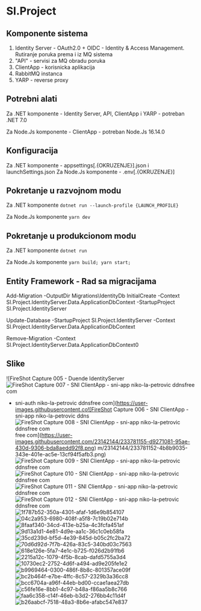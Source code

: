 # SI.Project

## Komponente sistema

1. Identity Server - OAuth2.0 + OIDC - Identity & Access Management. Rutiranje poruka prema i iz MQ sistema
2. "API" - servisi za MQ obradu poruka
3. ClientApp - korisnicka aplikacija
4. RabbitMQ instanca
5. YARP - reverse proxy

## Potrebni alati

Za .NET komponente - Identity Server, API, ClientApp i YARP - potreban .NET 7.0

Za Node.Js komponente - ClientApp - potreban Node.Js 16.14.0

## Konfiguracija

Za .NET komponente - appsettings[.{OKRUZENJE}].json i launchSettings.json
Za Node.Js komponente - .env[.{OKRUZENJE}]

## Pokretanje u razvojnom modu

Za .NET komponente
`dotnet run --launch-profile {LAUNCH_PROFILE}`

Za Node.Js komponente
`yarn dev`

## Pokretanje u produkcionom modu

Za .NET komponente
`dotnet run`

Za Node.Js komponente
`yarn build; yarn start;`

## Entity Framework - Rad sa migracijama

Add-Migration -OutputDir Migrations\IdentityDb InitialCreate -Context SI.Project.IdentityServer.Data.ApplicationDbContext -StartupProject SI.Project.IdentityServer

Update-Database -StartupProject SI.Project.IdentityServer -Context SI.Project.IdentityServer.Data.ApplicationDbContext

Remove-Migration -Context SI.Project.IdentityServer.Data.ApplicationDbContext0

## Slike


![FireShot Capture 005 - Duende IdentityServer ![FireShot Capture 007 - SNI ClientApp - sni-app niko-la-petrovic ddnsfree com](https://user-images.githubusercontent.com/23142144/233781158-785604be-4614-4df9-9239-28cd2f3b5cba.png)
- sni-auth niko-la-petrovic ddnsfree com](https://user-images.githubusercontent.co![FireShot Capture 006 - SNI ClientApp - sni-app niko-la-petrovic ddns![FireShot Capture 008 - SNI ClientApp - sni-app niko-la-petrovic ddnsfree com](https://user-images.githubusercontent.com/23142144/233781164-2ba7b367-6550-4d47-abc4-21990f23de7a.png)
free com](https://user-images.githubusercontent.com/23142144/233781155-d9271081-95ae-430d-9306-bda8aedd92f8.png)
m/23142144/233781152-4b8b9035-343e-401e-ac5e-13cf94f5afb3.png)
![FireShot Capture 009 - SNI ClientApp - sni-app niko-la-petrovic ddnsfree com](https://user-images.githubusercontent.com/23142144/233781166-a1fbe2f0-0981-4617-ab06-1c5c019e8b5c.png)
![FireShot Capture 010 - SNI ClientApp - sni-app niko-la-petrovic ddnsfree com](https://user-images.githubusercontent.com/23142144/233781167-53a0baae-84b9-4d93-b2ec-682a34a46cad.png)
![FireShot Capture 011 - SNI ClientApp - sni-app niko-la-petrovic ddnsfree com](https://user-images.githubusercontent.com/23142144/233781171-c8789c69-6e6f-4a6f-b922-5e2cc26ea7ef.png)
![FireShot Capture 012 - SNI ClientApp - sni-app niko-la-petrovic ddnsfree com](https://user-images.githubusercontent.com/23142144/233781177-21065fb0-30e6-4c0a-b8e3-f0c6e731dd4c.png)
![1f787b52-350a-4301-afaf-1d6e9b854107](https://user-images.githubusercontent.com/23142144/233781182-380cc4e8-f730-4129-8f66-d050b8e81f37.png)
![04c2a953-6980-408f-a5f8-7c19b02e714b](https://user-images.githubusercontent.com/23142144/233781197-db9c67ec-2c6d-41d6-8730-598cdffca3ff.png)
![8faaf340-34cd-413e-b25a-4c3fcfa451af](https://user-images.githubusercontent.com/23142144/233781199-a263f96d-b284-473a-a5f3-61b71a90911f.png)
![9d13a1d1-4e81-4d9e-aa1c-36c1c0eb58fa](https://user-images.githubusercontent.com/23142144/233781201-e807af74-26bb-4e7a-913d-09bca812f1a4.png)
![35cd239d-bf5d-4e39-845d-b05c2fc2ba72](https://user-images.githubusercontent.com/23142144/233781203-2b8d346e-ee42-4bec-a232-9bdde320dbd9.png)
![70d6d92d-7f7b-426a-83c5-340bd03c7563](https://user-images.githubusercontent.com/23142144/233781205-ef6b445c-5b1f-4058-98d9-4d535ec44370.png)
![618e126e-5fa7-4e1c-b725-f026d2b91fb6](https://user-images.githubusercontent.com/23142144/233781208-29a6128d-59c6-4f1d-a511-25faf52c6a63.png)
![2215a12c-1079-4f5b-8cab-dafd5755a3d4](https://user-images.githubusercontent.com/23142144/233781210-99d866e0-ea69-4895-bdee-c4cc83b7e133.png)
![10730ec2-2752-4d6f-a494-ad9e205fe1e2](https://user-images.githubusercontent.com/23142144/233781213-f5002a25-8991-44e4-a771-36f9dbdb7e22.png)
![b9969464-0300-486f-8b8c-801357ace09f](https://user-images.githubusercontent.com/23142144/233781215-2bbff61f-eb86-4457-b682-77e4736a6190.png)
![bc2b464f-e7be-4ffc-8c57-2329b3a36cc8](https://user-images.githubusercontent.com/23142144/233781218-8c042f36-ae13-41c5-afba-efc3f47e0615.png)
![bcc6704a-a96f-44eb-bd00-ccae1aea27db](https://user-images.githubusercontent.com/23142144/233781220-a7523d9c-6563-4c91-a20b-efaa72552dcc.png)
![c56fe16e-8bb1-4c97-b48a-f86aa5b8c766](https://user-images.githubusercontent.com/23142144/233781223-197d3bdb-da46-43b6-bbdc-7cdfa9ee525a.png)
![faa6c358-c14f-46eb-b3d2-276bb4c11d4f](https://user-images.githubusercontent.com/23142144/233781224-9284fd85-669c-4996-9a20-6d25b0b4c41f.png)
![b26aabcf-7518-48a3-8b6e-afabc547e837](https://user-images.githubusercontent.com/23142144/233781525-1bf8a263-514b-42c0-9284-f3f903f80380.png)
